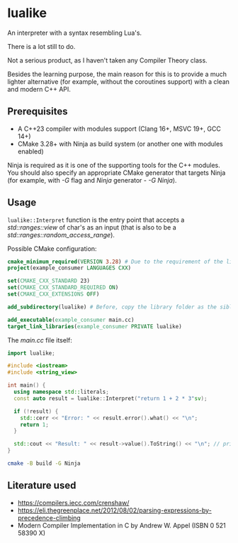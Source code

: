 # lualike

An interpreter with a syntax resembling Lua's.

There is a lot still to do.

Not a serious product, as I haven't taken any Compiler Theory class.

Besides the learning purpose, the main reason for this is to provide a much lighter alternative (for example, without the coroutines support) with a clean and modern C++ API.

## Prerequisites

- A C++23 compiler with modules support (Clang 16+, MSVC 19+, GCC 14+)
- CMake 3.28+ with Ninja as build system (or another one with modules enabled)

Ninja is required as it is one of the supporting tools for the C++ modules. You should also specify an appropriate CMake generator that targets Ninja (for example, with *-G* flag and *Ninja* generator - *-G Ninja*).

## Usage

`lualike::Interpret` function is the entry point that accepts a *std::ranges::view* of char's as an input (that is also to be a *std::ranges::random_access_range*).

Possible CMake configuration:

```cmake
cmake_minimum_required(VERSION 3.28) # Due to the requirement of the library's CMake config.
project(example_consumer LANGUAGES CXX)

set(CMAKE_CXX_STANDARD 23)
set(CMAKE_CXX_STANDARD_REQUIRED ON)
set(CMAKE_CXX_EXTENSIONS OFF)

add_subdirectory(lualike) # Before, copy the library folder as the sibling of the current CMake config.

add_executable(example_consumer main.cc)
target_link_libraries(example_consumer PRIVATE lualike)
```

The *main.cc* file itself:

```c++
import lualike;

#include <iostream>
#include <string_view>

int main() {
  using namespace std::literals;
  const auto result = lualike::Interpret("return 1 + 2 * 3"sv);

  if (!result) {
    std::cerr << "Error: " << result.error().what() << "\n";
    return 1;
  }

  std::cout << "Result: " << result->value().ToString() << "\n"; // prints "7"
}

```

```sh
cmake -B build -G Ninja
```

## Literature used

- <https://compilers.iecc.com/crenshaw/>
- <https://eli.thegreenplace.net/2012/08/02/parsing-expressions-by-precedence-climbing>
- Modern Compiler Implementation in C by Andrew W. Appel (ISBN 0 521 58390 X)
